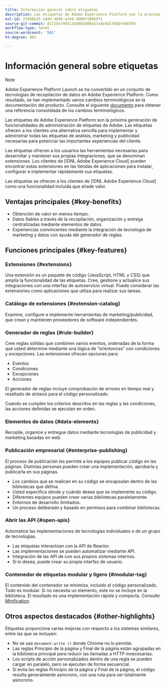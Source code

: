 ```yaml
---
title: Información general sobre etiquetas
description: Las etiquetas de Adobe Experience Platform son la próxima generación de funcionalidades de administración de etiquetas de Adobe. Las etiquetas ofrecen a los clientes una alternativa sencilla para implementar y administrar todas las etiquetas de análisis, marketing y publicidad necesarias para potenciar las importantes experiencias del cliente.
exl-id: 23d882a5-1ddd-404b-a7e9-3000f1804971
source-git-commit: 81f25e74931354003d89a57adedb578ddfe00704
workflow-type: tm+mt
source-wordcount: '562'
ht-degree: 96%

---
```


# Información general sobre etiquetas

>[!NOTE]
>
>Adobe Experience Platform Launch se ha convertido en un conjunto de tecnologías de recopilación de datos en Adobe Experience Platform. Como resultado, se han implementado varios cambios terminológicos en la documentación del producto. Consulte el siguiente [documento](./term-updates.md) para obtener una referencia consolidada de los cambios terminológicos.

Las etiquetas de Adobe Experience Platform son la próxima generación de funcionalidades de administración de etiquetas de Adobe. Las etiquetas ofrecen a los clientes una alternativa sencilla para implementar y administrar todas las etiquetas de análisis, marketing y publicidad necesarias para potenciar las importantes experiencias del cliente.

Las etiquetas ofrecen a los usuarios las herramientas necesarias para desarrollar y mantener sus propias integraciones, que se denominan *extensiones*. Los clientes de [!DNL Adobe Experience Cloud] pueden encontrar estas extensiones en las tiendas de aplicaciones para instalar, configurar e implementar rápidamente sus etiquetas.

Las etiquetas se ofrecen a los clientes de [!DNL Adobe Experience Cloud] como una funcionalidad incluida que añade valor.

## Ventajas principales {#key-benefits}

* Obtención de valor en menos tiempo.
* Datos fiables a través de la recopilación, organización y entrega centralizadas mediante elementos de datos.
* Experiencias convincentes mediante la integración de tecnología de marketing y datos con ayuda del generador de reglas.

## Funciones principales {#key-features}

### Extensiones {#extensions}

Una extensión es un paquete de código (JavaScript, HTML y CSS) que amplía la funcionalidad de las etiquetas. Cree, gestione y actualice sus integraciones con una interfaz de autoservicio virtual. Puede considerar las extensiones como aplicaciones que utiliza para realizar sus tareas.

### Catálogo de extensiones {#extension-catalog}

Examine, configure e implemente herramientas de marketing/publicidad, que crean y mantienen proveedores de software independientes.

### Generador de reglas {#rule-builder}

Cree reglas sólidas que combinen varios eventos, ordenadas de la forma que usted determine mediante una lógica de “si/entonces” con condiciones y excepciones. Las extensiones ofrecen opciones para:

* Eventos
* Condiciones
* Excepciones
* Acciones

El generador de reglas incluye comprobación de errores en tiempo real y resaltado de sintaxis para el código personalizado.

Cuando se cumplen los criterios descritos en las reglas y las condiciones, las acciones definidas se ejecutan en orden.

### Elementos de datos {#data-elements}

Recopile, organice y entregue datos mediante tecnologías de publicidad y marketing basadas en web.

### Publicación empresarial {#enterprise-publishing}

El proceso de publicación les permite a los equipos publicar código en las páginas. Distintas personas pueden crear una implementación, aprobarla y publicarla en sus páginas.

* Los cambios que se realicen en su código se encapsulan dentro de las bibliotecas que defina.
* Usted especifica dónde y cuándo desea que se implemente su código.
* Diferentes equipos pueden crear varias bibliotecas paralelamente.
* Entornos de desarrollo ilimitados.
* Un proceso deliberado y basado en permisos para combinar bibliotecas.

### Abrir las API {#open-apis}

Automatice las implementaciones de tecnologías individuales o de un grupo de tecnologías.

* Las etiquetas interactúan con la API de Reactor.
* Las implementaciones se pueden automatizar mediante API.
* Integración de las API de con sus propios sistemas internos.
* Si lo desea, puede crear su propia interfaz de usuario.

### Contenedor de etiquetas modular y ligero {#modular-tag}

El contenido del contenedor se minimiza, incluido el código personalizado. Todo es modular. Si no necesita un elemento, este no se incluye en la biblioteca. El resultado es una implementación rápida y compacta. Consulte [Minification](./ui/publishing/builds.md).

## Otros aspectos destacados {#other-highlights}

Etiquetas proporciona varias mejoras con respecto a los sistemas similares, entre las que se incluyen:

* No se usa `document.write ()` donde Chrome no lo permite.
* Las reglas Principio de la página y Final de la página están agrupadas en la biblioteca principal para reducir las llamadas a HTTP innecesarias.
* Los scripts de acción personalizados dentro de una regla se pueden cargar en paralelo, pero se ejecutan de forma secuencial.
* Si evita las reglas Principio de la página y Final de la página, el código resulta generalmente asíncrono, con una ruta para ser totalmente asíncrono.
